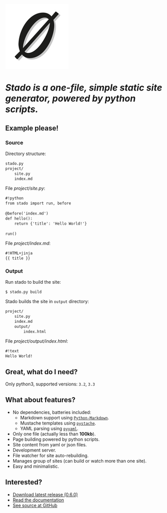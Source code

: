 ![img](docs/public/logo.jpg)

*Stado is a one-file, simple static site generator, powered by python scripts.*
===============================================================================



Example please!
---------------

### Source ###

Directory structure:

    stado.py
    project/
        site.py
        index.md

File *project/site.py*:

    #!python
    from stado import run, before

    @before('index.md')
    def hello():
        return {'title': 'Hello World!'}

    run()

File *project/index.md*:

    #!HTML+jinja
    {{ title }}

### Output ###
Run stado to build the site:

    $ stado.py build

Stado builds the site in `output` directory:

    project/
        site.py
        index.md
        output/
            index.html

File *project/output/index.html*:

    #!text
    Hello World!



Great, what do I need?
----------------------

Only python3, supported versions: `3.2`, `3.3`

What about features?
--------------------

- No dependencies, batteries included:
    - Markdown support using [`Python-Markdown`](https://github.com/waylan/Python-Markdown).
    - Mustache templates using [`pystache`](https://github.com/defunkt/pystache).
    - YAML parsing using [`pyyaml`](https://github.com/yaml/pyyaml).
- Only one file (actually less than **100kb**).
- Page building powered by python scripts.
- Site content from yaml or json files.
- Development server.
- File watcher for site auto-rebuilding.
- Manages group of sites (can build or watch more than one site).
- Easy and minimalistic.

Interested?
-----------

- [Download latest release (0.6.0)](https://github.com/lecnim/stado/releases/download/v0.6.0/stado.py)
- [Read the documentation](docs)
- [See source at GitHub](https://github.com/lecnim/stado)


